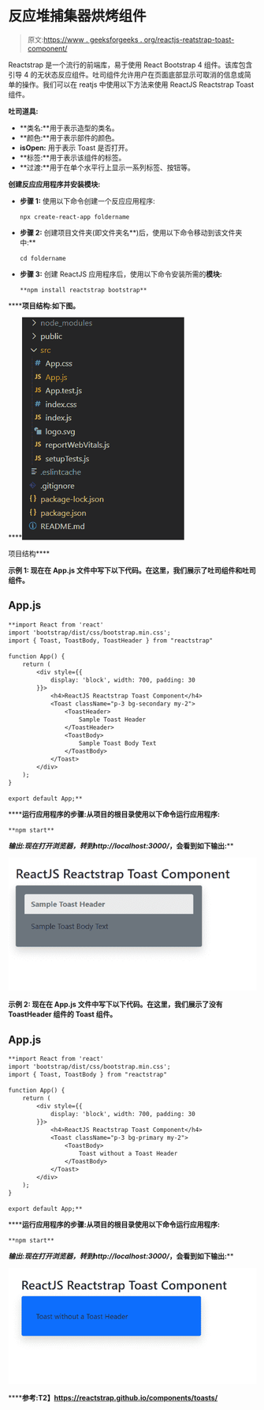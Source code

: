 # 反应堆捕集器烘烤组件

> 原文:[https://www . geeksforgeeks . org/reactjs-reatstrap-toast-component/](https://www.geeksforgeeks.org/reactjs-reactstrap-toast-component/)

Reactstrap 是一个流行的前端库，易于使用 React Bootstrap 4 组件。该库包含引导 4 的无状态反应组件。吐司组件允许用户在页面底部显示可取消的信息或简单的操作。我们可以在 reatjs 中使用以下方法来使用 ReactJS Reactstrap Toast 组件。

**吐司道具:**

*   **类名:**用于表示造型的类名。
*   **颜色:**用于表示部件的颜色。
*   **isOpen:** 用于表示 Toast 是否打开。
*   **标签:**用于表示该组件的标签。
*   **过渡:**用于在单个水平行上显示一系列标签、按钮等。

**创建反应应用程序并安装模块:**

*   **步骤 1:** 使用以下命令创建一个反应应用程序:

    ```
    npx create-react-app foldername
    ```

*   **步骤 2:** 创建项目文件夹(即文件夹名**)后，使用以下命令移动到该文件夹中:**

    ```
    cd foldername
    ```

*   **步骤 3:** 创建 ReactJS 应用程序后，使用以下命令安装所需的****模块:****

    ```
    **npm install reactstrap bootstrap**
    ```

******项目结构:**如下图。****

****![](img/f04ae0d8b722a9fff0bd9bd138b29c23.png)

项目结构**** 

******示例 1:** 现在在 **App.js** 文件中写下以下代码。在这里，我们展示了吐司组件和吐司组件。****

## ****App.js****

```
**import React from 'react'
import 'bootstrap/dist/css/bootstrap.min.css';
import { Toast, ToastBody, ToastHeader } from "reactstrap"

function App() {
    return (
        <div style={{
            display: 'block', width: 700, padding: 30
        }}>
            <h4>ReactJS Reactstrap Toast Component</h4>
            <Toast className="p-3 bg-secondary my-2">
                <ToastHeader>
                    Sample Toast Header
                </ToastHeader>
                <ToastBody>
                    Sample Toast Body Text
                </ToastBody>
            </Toast>
        </div>
    );
}

export default App;**
```

******运行应用程序的步骤:**从项目的根目录使用以下命令运行应用程序:****

```
**npm start**
```

******输出:**现在打开浏览器，转到***http://localhost:3000/***，会看到如下输出:****

****![](img/ab633e025f852463fbcdcf3dce0331fa.png)****

******示例 2:** 现在在 **App.js** 文件中写下以下代码。在这里，我们展示了没有 ToastHeader 组件的 Toast 组件。****

## ****App.js****

```
**import React from 'react'
import 'bootstrap/dist/css/bootstrap.min.css';
import { Toast, ToastBody } from "reactstrap"

function App() {
    return (
        <div style={{
            display: 'block', width: 700, padding: 30
        }}>
            <h4>ReactJS Reactstrap Toast Component</h4>
            <Toast className="p-3 bg-primary my-2">
                <ToastBody>
                    Toast without a Toast Header
                </ToastBody>
            </Toast>
        </div>
    );
}

export default App;**
```

******运行应用程序的步骤:**从项目的根目录使用以下命令运行应用程序:****

```
**npm start**
```

******输出:**现在打开浏览器，转到***http://localhost:3000/***，会看到如下输出:****

****![](img/74f851335f41c84927617a7d70b3b337.png)****

******参考:**T2】https://reactstrap.github.io/components/toasts/****